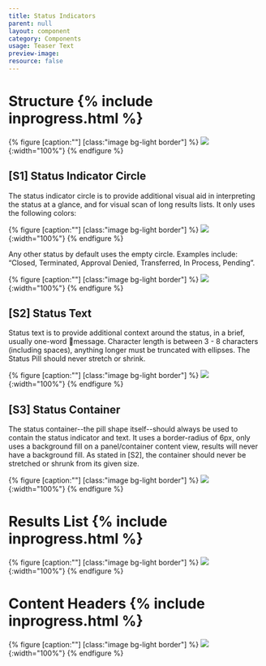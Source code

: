 ```yaml
---
title: Status Indicators
parent: null
layout: component
category: Components
usage: Teaser Text
preview-image:
resource: false
---
```


# Structure {% include inprogress.html %}

{% figure [caption:""] [class:"image bg-light border"] %}
![]({{site.cdn_url}}/img/components/status-indicators-structure.svg){:width="100%"}
{% endfigure %}

## [S1] Status Indicator Circle

The status indicator circle is to provide additional visual aid in interpreting
the status at a glance, and for visual scan of long results lists. It only uses
the following colors:

{% figure [caption:""] [class:"image bg-light border"] %}
![]({{site.cdn_url}}/img/components/status-indicators-circle.svg){:width="100%"}
{% endfigure %}

Any other status by default uses the empty circle. Examples include: “Closed,
Terminated, Approval Denied, Transferred, In Process, Pending”.

{% figure [caption:""] [class:"image bg-light border"] %}
![]({{site.cdn_url}}/img/components/status-indicators-circle-null.svg){:width="100%"}
{% endfigure %}

## [S2] Status Text

Status text is to provide additional context around the status, in a brief,
usually one-word message. Character length is between 3 - 8 characters
(including spaces), anything longer must be truncated with ellipses. The Status
Pill should never stretch or shrink.

{% figure [caption:""] [class:"image bg-light border"] %}
![]({{site.cdn_url}}/img/components/status-indicators-text.svg){:width="100%"}
{% endfigure %}

## [S3] Status Container

The status container--the pill shape itself--should always be used to contain
the status indicator and text. It uses a border-radius of 6px, only uses a
background fill on a panel/container content view, results will never have a
background fill. As stated in [S2], the container should never be stretched or
shrunk from its given size.

{% figure [caption:""] [class:"image bg-light border"] %}
![]({{site.cdn_url}}/img/components/status-indicators-container.svg){:width="100%"}
{% endfigure %}

# Results List {% include inprogress.html %}

{% figure [caption:""] [class:"image bg-light border"] %}
![]({{site.cdn_url}}/img/components/status-indicators-results-list.svg){:width="100%"}
{% endfigure %}

# Content Headers {% include inprogress.html %}

{% figure [caption:""] [class:"image bg-light border"] %}
![]({{site.cdn_url}}/img/components/status-indicators-content-headers.svg){:width="100%"}
{% endfigure %}
